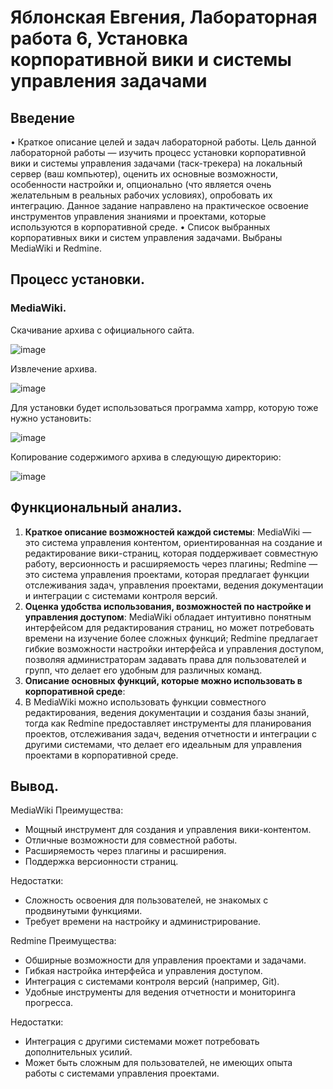 # Яблонская Евгения, Лабораторная работа 6, Установка корпоративной вики и системы управления задачами

## Введение
• Краткое описание целей и задач лабораторной работы.
Цель данной лабораторной работы — изучить процесс установки корпоративной вики и системы управления задачами (таск-трекера) на локальный сервер (ваш компьютер), оценить их основные возможности, особенности настройки и, опционально (что является очень желательным в реальных рабочих условиях), опробовать их интеграцию. Данное задание направлено на практическое освоение инструментов управления знаниями и проектами, которые используются в корпоративной среде.
• Список выбранных корпоративных вики и систем управления задачами.
Выбраны MediaWiki и Redmine.

## Процесс установки.
### MediaWiki.
Скачивание архива с официального сайта.

![image](https://github.com/user-attachments/assets/63b195bc-e260-485c-8df0-d9e974173f48)

Извлечение архива.

![image](https://github.com/user-attachments/assets/499a2c61-f62e-4f52-a5b9-ce2a295ad597)

Для установки будет использоваться программа xampp, которую тоже нужно установить:

![image](https://github.com/user-attachments/assets/08284ee2-bea5-467e-b4a3-ea3525f2541a)

Копирование содержимого архива в следующую директорию:

![image](https://github.com/user-attachments/assets/aed85cba-cdf6-49ef-b7e8-b40435ef1200)



## Функциональный анализ.
1. **Краткое описание возможностей каждой системы**:
MediaWiki — это система управления контентом, ориентированная на создание и редактирование вики-страниц, которая поддерживает совместную работу, версионность и расширяемость через плагины; Redmine — это система управления проектами, которая предлагает функции отслеживания задач, управления проектами, ведения документации и интеграции с системами контроля версий.
2. **Оценка удобства использования, возможностей по настройке и управления доступом**:
MediaWiki обладает интуитивно понятным интерфейсом для редактирования страниц, но может потребовать времени на изучение более сложных функций; Redmine предлагает гибкие возможности настройки интерфейса и управления доступом, позволяя администраторам задавать права для пользователей и групп, что делает его удобным для различных команд.
3. **Описание основных функций, которые можно использовать в корпоративной среде**:
4. В MediaWiki можно использовать функции совместного редактирования, ведения документации и создания базы знаний, тогда как Redmine предоставляет инструменты для планирования проектов, отслеживания задач, ведения отчетности и интеграции с другими системами, что делает его идеальным для управления проектами в корпоративной среде.

## Вывод.
MediaWiki
Преимущества:
  - Мощный инструмент для создания и управления вики-контентом.
  - Отличные возможности для совместной работы.
  - Расширяемость через плагины и расширения.
  - Поддержка версионности страниц.

Недостатки:
  - Сложность освоения для пользователей, не знакомых с продвинутыми функциями.
  - Требует времени на настройку и администрирование.

Redmine
Преимущества:
  - Обширные возможности для управления проектами и задачами.
  - Гибкая настройка интерфейса и управления доступом.
  - Интеграция с системами контроля версий (например, Git).
  - Удобные инструменты для ведения отчетности и мониторинга прогресса.

Недостатки:
  - Интеграция с другими системами может потребовать дополнительных усилий.
  - Может быть сложным для пользователей, не имеющих опыта работы с системами управления проектами.
